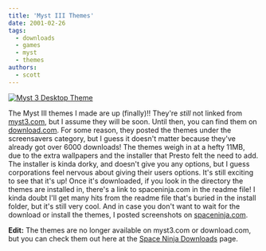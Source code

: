 ```yaml
---
title: 'Myst III Themes'
date: 2001-02-26
tags:
  - downloads
  - games
  - myst
  - themes
authors:
  - scott
---
```


[![Myst 3 Desktop Theme](/images/2866013829_cd2fd00142.jpg)](http://www.flickr.com/photos/spaceninja/2866013829/)

The Myst III themes I made are up (finally)!! They're _still_ not linked from [myst3.com](http://www.myst3.com/), but I assume they will be soon. Until then, you can find them on [download.com](http://download.cnet.com/downloads/0-1461915-100-4822668.html?tag=st.dl.10001-103-1.lst-7-1.4822668). For some reason, they posted the themes under the screensavers category, but I guess it doesn't matter because they've already got over 6000 downloads! The themes weigh in at a hefty 11MB, due to the extra wallpapers and the installer that Presto felt the need to add. The installer is kinda dorky, and doesn't give you any options, but I guess corporations feel nervous about giving their users options. It's still exciting to see that it's up! Once it's downloaded, if you look in the directory the themes are installed in, there's a link to spaceninja.com in the readme file! I kinda doubt I'll get many hits from the readme file that's buried in the install folder, but it's still very cool. And in case you don't want to wait for the download or install the themes, I posted screenshots on [spaceninja.com](http://spaceninja.com/downloads/myst3/).

**Edit:** The themes are no longer available on myst3.com or download.com, but you can check them out here at the [Space Ninja Downloads](http://spaceninja.com/downloads/myst3/) page.
